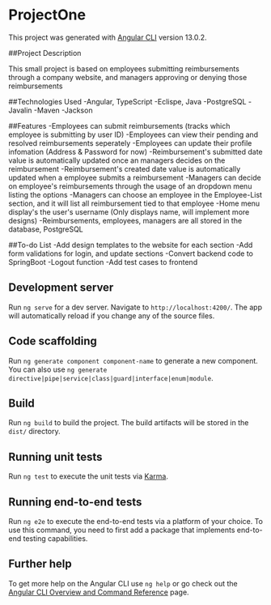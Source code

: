 # ProjectOne

This project was generated with [Angular CLI](https://github.com/angular/angular-cli) version 13.0.2.

##Project Description

This small project is based on employees submitting reimbursements through a company website, and managers approving or denying those reimbursements

##Technologies Used
  -Angular, TypeScript
  -Eclispe, Java
  -PostgreSQL
  -Javalin
  -Maven
  -Jackson
  
##Features
  -Employees can submit reimbursements (tracks which employee is submitting by user ID)
  -Employees can view their pending and resolved reimbursements seperately
  -Employees can update their profile infomation (Address & Password for now)
  -Reimbursement's submitted date value is automatically updated once an managers decides on the reimbursement
  -Reimbursement's created date value is automatically updated when a employee submits a reimbursement
  -Managers can decide on employee's reimbursements through the usage of an dropdown menu listing the options
  -Managers can choose an employee in the Employee-List section, and it will list all reimbursement tied to that employee
  -Home menu display's the user's username (Only displays name, will implement more designs)
  -Reimbursements, employees, managers are all stored in the database, PostgreSQL
  
##To-do List
  -Add design templates to the website for each section
  -Add form validations for login, and update sections
  -Convert backend code to SpringBoot
  -Logout function
  -Add test cases to frontend
## Development server

Run `ng serve` for a dev server. Navigate to `http://localhost:4200/`. The app will automatically reload if you change any of the source files.

## Code scaffolding

Run `ng generate component component-name` to generate a new component. You can also use `ng generate directive|pipe|service|class|guard|interface|enum|module`.

## Build

Run `ng build` to build the project. The build artifacts will be stored in the `dist/` directory.

## Running unit tests

Run `ng test` to execute the unit tests via [Karma](https://karma-runner.github.io).

## Running end-to-end tests

Run `ng e2e` to execute the end-to-end tests via a platform of your choice. To use this command, you need to first add a package that implements end-to-end testing capabilities.

## Further help

To get more help on the Angular CLI use `ng help` or go check out the [Angular CLI Overview and Command Reference](https://angular.io/cli) page.
